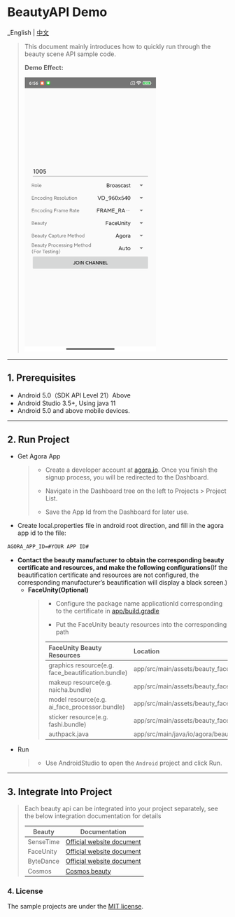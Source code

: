 # BeautyAPI Demo

_English | [中文](README.zh.md)

> This document mainly introduces how to quickly run through the beauty scene API sample code.
> 
> **Demo Effect:**
>
> <img src="imgs/app_page_launch.png" width="300" />
---

## 1. Prerequisites

- Android 5.0（SDK API Level 21）Above
- Android Studio 3.5+, Using java 11
- Android 5.0 and above mobile devices.

---

## 2. Run Project
- Get Agora App
   > - Create a developer account at [agora.io](https://www.agora.io/en/). Once you finish the signup process, you will be redirected to the Dashboard.
   >
   > - Navigate in the Dashboard tree on the left to Projects > Project List.
   > 
   > - Save the App Id from the Dashboard for later use.

- Create local.properties file in android root direction, and fill in the agora app id to the file:

```xml
AGORA_APP_ID=#YOUR APP ID#
```

- **Contact the beauty manufacturer to obtain the corresponding beauty certificate and resources, and make the following configurations**(If the beautification certificate and resources are not configured, the corresponding manufacturer’s beautification will display a black screen.)
   - **FaceUnity(Optional)**
      > - Configure the package name applicationId corresponding to the certificate in [app/build.gradle](app/build.gradle)
      > 
      > - Put the FaceUnity beauty resources into the corresponding path
      >
      > | FaceUnity Beauty Resources                         | Location                                                                    |
      > |----------------------------------------------------|-----------------------------------------------------------------------------|
      > | graphics resource(e.g. face_beautification.bundle) | app/src/main/assets/beauty_faceunity/graphics                               |
      > | makeup resource(e.g. naicha.bundle)                | app/src/main/assets/beauty_faceunity/makeup                                 |
      > | model resource(e.g. ai_face_processor.bundle)      | app/src/main/assets/beauty_faceunity/model                                  |
      > | sticker resource(e.g. fashi.bundle)                | app/src/main/assets/beauty_faceunity/sticker                                |
      > | authpack.java                                      | app/src/main/java/io/agora/beautyapi/demo/module/faceunity/authpack.java    |
- Run
   > - Use AndroidStudio to open the `Android` project and click Run.

---

## 3. Integrate Into Project

> Each beauty api can be integrated into your project separately, see the below integration documentation for details
> 
> | Beauty    | Documentation                                                                                                        |
> |----------------------------------------------------------------------------------------------------------------------| ------------------------------------------------------------ |
> | SenseTime | [Official website document](https://doc.shengwang.cn/doc/showroom/android/advanced-features/beauty/sensetime/integrate) |
> | FaceUnity | [Official website document](https://doc.shengwang.cn/doc/showroom/android/advanced-features/beauty/faceunity/integrate) |
> | ByteDance | [Official website document](https://doc.shengwang.cn/doc/showroom/android/advanced-features/beauty/bytedance/integrate) |
> | Cosmos    | [Cosmos beauty](./lib_cosmos/README.md)                                                                              |


### 4. License

The sample projects are under the [MIT license](../LICENSE).

